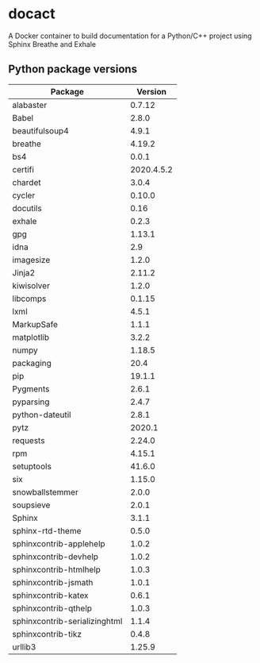 # docact
A Docker container to build documentation for a Python/C++ project using Sphinx Breathe and Exhale


## Python package versions
| Package                      | Version    |
|------------------------------|------------|
| alabaster                    | 0.7.12     |
| Babel                        | 2.8.0      |
| beautifulsoup4               | 4.9.1      |
| breathe                      | 4.19.2     |
| bs4                          | 0.0.1      |
| certifi                      | 2020.4.5.2 |
| chardet                      | 3.0.4      |
| cycler                       | 0.10.0     |
| docutils                     | 0.16       |
| exhale                       | 0.2.3      |
| gpg                          | 1.13.1     |
| idna                         | 2.9        |
| imagesize                    | 1.2.0      |
| Jinja2                       | 2.11.2     |
| kiwisolver                   | 1.2.0      |
| libcomps                     | 0.1.15     |
| lxml                         | 4.5.1      |
| MarkupSafe                   | 1.1.1      |
| matplotlib                   | 3.2.2      |
| numpy                        | 1.18.5     |
| packaging                    | 20.4       |
| pip                          | 19.1.1     |
| Pygments                     | 2.6.1      |
| pyparsing                    | 2.4.7      |
| python-dateutil              | 2.8.1      |
| pytz                         | 2020.1     |
| requests                     | 2.24.0     |
| rpm                          | 4.15.1     |
| setuptools                   | 41.6.0     |
| six                          | 1.15.0     |
| snowballstemmer              | 2.0.0      |
| soupsieve                    | 2.0.1      |
| Sphinx                       | 3.1.1      |
| sphinx-rtd-theme             | 0.5.0      |
| sphinxcontrib-applehelp      | 1.0.2      |
| sphinxcontrib-devhelp        | 1.0.2      |
| sphinxcontrib-htmlhelp       | 1.0.3      |
| sphinxcontrib-jsmath         | 1.0.1      |
| sphinxcontrib-katex          | 0.6.1      |
| sphinxcontrib-qthelp         | 1.0.3      |
| sphinxcontrib-serializinghtml| 1.1.4      |
| sphinxcontrib-tikz           | 0.4.8      |
| urllib3                      | 1.25.9     |
